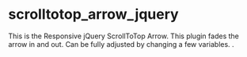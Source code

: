 # scrolltotop_arrow_jquery
This is the Responsive jQuery ScrollToTop Arrow. This plugin fades the arrow in and out. Can be fully adjusted by changing a few variables.
.
